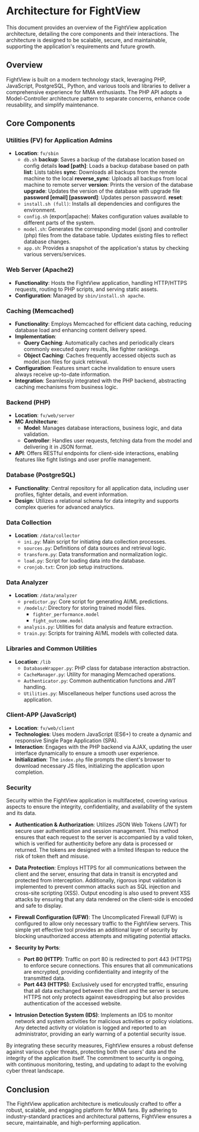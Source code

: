 # Architecture for FightView

This document provides an overview of the FightView application architecture, detailing the core components and their interactions. The architecture is designed to be scalable, secure, and maintainable, supporting the application's requirements and future growth.

## Overview

FightView is built on a modern technology stack, leveraging PHP, JavaScript, PostgreSQL, Python, and various tools and libraries to deliver a comprehensive experience for MMA enthusiasts. The PHP API adopts a Model-Controller architecture pattern to separate concerns, enhance code reusability, and simplify maintenance.

## Core Components

### Utilities (FV) for Application Admins
- **Location**: `fv/sbin`
  - `db.sh` 
      **backup**: Saves a backup of the database location based on config details
      **load [path]**: Loads a backup database based on path
      **list**: Lists tables
      **sync**: Downloads all backups from the remote machine to the local
      **reverse_sync**: Uploads all backups from local machine to remote server
      **version**: Prints the version of the database
      **upgrade**: Updates the version of the database with upgrade file
      **password [email] [password]**: Updates person password.
      **reset**: 
  - `install.sh (full)`: Installs all dependencies and configures the environment.
  - `config.sh` (export|apache): Makes configuration values available to different parts of the system.
  - `model.sh`: Generates the corresponding model (json) and controller (php) files from the database table. Updates existing files to reflect database changes.
  - `app.sh`: Provides a snapshot of the application's status by checking various servers/services.

### Web Server (Apache2)
- **Functionality**: Hosts the FightView application, handling HTTP/HTTPS requests, routing to PHP scripts, and serving static assets.
- **Configuration**: Managed by `sbin/install.sh apache`.

### Caching (Memcached)
- **Functionality**: Employs Memcached for efficient data caching, reducing database load and enhancing content delivery speed.
- **Implementation**:
  - **Query Caching**: Automatically caches and periodically clears commonly executed query results, like fighter rankings.
  - **Object Caching**: Caches frequently accessed objects such as model.json files for quick retrieval.
- **Configuration**: Features smart cache invalidation to ensure users always receive up-to-date information.
- **Integration**: Seamlessly integrated with the PHP backend, abstracting caching mechanisms from business logic.

### Backend (PHP)
- **Location**: `fv/web/server`
- **MC Architecture**:
  - **Model**: Manages database interactions, business logic, and data validation.
  - **Controller**: Handles user requests, fetching data from the model and delivering it in JSON format.
- **API**: Offers RESTful endpoints for client-side interactions, enabling features like fight listings and user profile management.

### Database (PostgreSQL)
- **Functionality**: Central repository for all application data, including user profiles, fighter details, and event information.
- **Design**: Utilizes a relational schema for data integrity and supports complex queries for advanced analytics.

### Data Collection
- **Location**: `/data/collector`
  - `ini.py`: Main script for initiating data collection processes.
  - `sources.py`: Definitions of data sources and retrieval logic.
  - `transform.py`: Data transformation and normalization logic.
  - `load.py`: Script for loading data into the database.
  - `cronjob.txt`: Cron job setup instructions.

### Data Analyzer
- **Location**: `/data/analyzer`
  - `predictor.py`: Core script for generating AI/ML predictions.
  - `/models/`: Directory for storing trained model files.
    - `fighter_performance.model`
    - `fight_outcome.model`
  - `analysis.py`: Utilities for data analysis and feature extraction.
  - `train.py`: Scripts for training AI/ML models with collected data.

### Libraries and Common Utilities
- **Location**: `/lib`
  - `DatabaseWrapper.py`: PHP class for database interaction abstraction.
  - `CacheManager.py`: Utility for managing Memcached operations.
  - `Authenticator.py`: Common authentication functions and JWT handling.
  - `Utilities.py`: Miscellaneous helper functions used across the application.

### Client-APP (JavaScript)
- **Location**: `fv/web/client`
- **Technologies**: Uses modern JavaScript (ES6+) to create a dynamic and responsive Single Page Application (SPA).
- **Interaction**: Engages with the PHP backend via AJAX, updating the user interface dynamically to ensure a smooth user experience.
- **Initialization**: The `index.php` file prompts the client's browser to download necessary JS files, initializing the application upon completion.

### Security

Security within the FightView application is multifaceted, covering various aspects to ensure the integrity, confidentiality, and availability of the system and its data.

- **Authentication & Authorization**: Utilizes JSON Web Tokens (JWT) for secure user authentication and session management. This method ensures that each request to the server is accompanied by a valid token, which is verified for authenticity before any data is processed or returned. The tokens are designed with a limited lifespan to reduce the risk of token theft and misuse.

- **Data Protection**: Employs HTTPS for all communications between the client and the server, ensuring that data in transit is encrypted and protected from interception. Additionally, rigorous input validation is implemented to prevent common attacks such as SQL injection and cross-site scripting (XSS). Output encoding is also used to prevent XSS attacks by ensuring that any data rendered on the client-side is encoded and safe to display.

- **Firewall Configuration (UFW)**: The Uncomplicated Firewall (UFW) is configured to allow only necessary traffic to the FightView servers. This simple yet effective tool provides an additional layer of security by blocking unauthorized access attempts and mitigating potential attacks.

- **Security by Ports**:
  - **Port 80 (HTTP)**: Traffic on port 80 is redirected to port 443 (HTTPS) to enforce secure connections. This ensures that all communications are encrypted, providing confidentiality and integrity of the transmitted data.
  - **Port 443 (HTTPS)**: Exclusively used for encrypted traffic, ensuring that all data exchanged between the client and the server is secure. HTTPS not only protects against eavesdropping but also provides authentication of the accessed website.

- **Intrusion Detection System (IDS)**: Implements an IDS to monitor network and system activities for malicious activities or policy violations. Any detected activity or violation is logged and reported to an administrator, providing an early warning of a potential security issue.

By integrating these security measures, FightView ensures a robust defense against various cyber threats, protecting both the users' data and the integrity of the application itself. The commitment to security is ongoing, with continuous monitoring, testing, and updating to adapt to the evolving cyber threat landscape.

## Conclusion

The FightView application architecture is meticulously crafted to offer a robust, scalable, and engaging platform for MMA fans. By adhering to industry-standard practices and architectural patterns, FightView ensures a secure, maintainable, and high-performing application.
